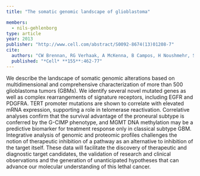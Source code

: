 ```yaml
---
title: "The somatic genomic landscape of glioblastoma"

members:
  - nils-gehlenborg
type: article
year: 2013
publisher: "http://www.cell.com/abstract/S0092-8674(13)01208-7"
cite:
  authors: "CW Brennan, RG Verhaak, A McKenna, B Campos, H Noushmehr, SR Salama, S Zheng, D Chakravarty, JZ Sanborn, SH Berman, R Beroukhim, B Bernard, CJ Wu, G Genovese, I Shmulevich, J Barnholtz-Sloan, L Zou, R Vegesna, SA Shukla, G Ciriello, WK Yung, W Zhang, C Sougnez, T Mikkelsen, K Aldape, DD Bigner, EG Van Meir, M Prados, A Sloan, KL Black, J Eschbacher, G Finocchiaro, W Friedman, DW Andrews, A Guha, M Iacocca, BP O’Neill, G Foltz, J Myers, DJ Weisenberger, R Penny, R Kucherlapati, CM Perou, DN Hayes, R Gibbs, M Marra, GB Mills, E Lander, P Spellman, R Wilson, C Sander, J Weinstein, M Meyerson, S Gabriel, PW Laird, D Haussler, G Getz, L Chin (The Cancer Genome Atlas Network, incl. N Gehlenborg)"
  published: "*Cell* **155**:462-77"
---
```

We describe the landscape of somatic genomic alterations based on multidimensional and comprehensive characterization of more than 500 glioblastoma tumors (GBMs). We identify several novel mutated genes as well as complex rearrangements of signature receptors, including EGFR and PDGFRA. TERT promoter mutations are shown to correlate with elevated mRNA expression, supporting a role in telomerase reactivation. Correlative analyses confirm that the survival advantage of the proneural subtype is conferred by the G-CIMP phenotype, and MGMT DNA methylation may be a predictive biomarker for treatment response only in classical subtype GBM. Integrative analysis of genomic and proteomic profiles challenges the notion of therapeutic inhibition of a pathway as an alternative to inhibition of the target itself. These data will facilitate the discovery of therapeutic and diagnostic target candidates, the validation of research and clinical observations and the generation of unanticipated hypotheses that can advance our molecular understanding of this lethal cancer.
